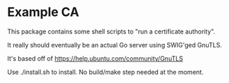 # Example CA

This package contains some shell scripts to "run a certificate authority".

It really should eventually be an actual Go server using SWIG'ged GnuTLS.

It's based off of https://help.ubuntu.com/community/GnuTLS

Use ./install.sh to install.  No build/make step needed at the moment.
